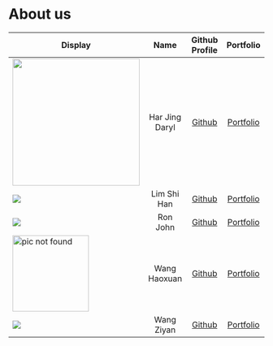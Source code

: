 # About us

| Display                                                                                                       |      Name      |            Github Profile             |           Portfolio           |
|---------------------------------------------------------------------------------------------------------------|:--------------:|:-------------------------------------:|:-----------------------------:|
| <img width="250" src="https://media.giphy.com/media/Ze1Gn2V62X0Q1IH1vS/giphy.gif">                            | Har Jing Daryl | [Github](https://github.com/darylhjd) | [Portfolio](team/darylhjd.md) |
| ![](https://via.placeholder.com/100.png?text=Photo)                                                           |  Lim Shi Han   |     [Github](https://github.com/Lim-Shi-Han)     | [Portfolio](team/lim-shi-han.md)  |
| ![](https://via.placeholder.com/100.png?text=Photo)                                                           |    Ron John    |     [Github](https://github.com/)     | [Portfolio](team/johndoe.md)  |
| <img src="https://data.whicdn.com/images/341961888/original.jpg" alt="pic not found" width="150"/>            |  Wang Haoxuan  |  [Github](https://github.com/BotBw)   | [Portfolio](team/botbw.md)  |
| ![](https://hk.portal-pokemon.com/play/resources/pokedex/img/pm/e724713a13271ef531f5410da782e24f729cb6d6.png) |   Wang Ziyan   | [Github](https://github.com/wang1351) | [Portfolio](team/johndoe.md)  |
